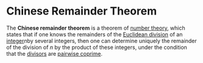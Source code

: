 # Chinese Remainder Theorem

The **Chinese remainder theorem** is a theorem of [number theory](https://en.wikipedia.org/wiki/Number_theory), which states that if one knows the remainders of the [Euclidean division](https://en.wikipedia.org/wiki/Euclidean_division) of an [integer](https://en.wikipedia.org/wiki/Integer)*n*by several integers, then one can determine uniquely the remainder of the division of *n* by the product of these integers, under the condition that the [divisors](https://en.wikipedia.org/wiki/Divisor) are [pairwise coprime](https://en.wikipedia.org/wiki/Pairwise_coprime).

